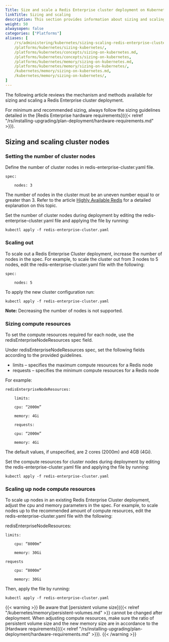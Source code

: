 ```yaml
---
Title: Size and scale a Redis Enterprise cluster deployment on Kubernetes
linkTitle: Sizing and scaling
description: This section provides information about sizing and scaling Redis Enterprise in a Kubernetes deployment.
weight: 50
alwaysopen: false
categories: ["Platforms"]
aliases: [
    /rs/administering/kubernetes/sizing-scaling-redis-enterprise-cluster-kubernetes-deployment/,
    /platforms/kubernetes/sizing-kubernetes/,
    /platforms/kubernetes/concepts/sizing-on-kubernetes.md,
    /platforms/kubernetes/concepts/sizing-on-kubernetes,
    /platforms/kubernetes/memory/sizing-on-kubernetes.md,
    /platforms/kubernetes/memory/sizing-on-kubernetes/,
    /kubernetes/memory/sizing-on-kubernetes.md,
    /kubernetes/memory/sizing-on-kubernetes/,
] 
---
```

The following article reviews the mechanism and methods available for sizing
and scaling a Redis Enterprise cluster deployment.

For minimum and recommended sizing, always follow the sizing guidelines
detailed in the [Redis Enterprise hardware requirements]({{< relref
"/rs/installing-upgrading/plan-deployment/hardware-requirements.md" >}}).

## Sizing and scaling cluster nodes

### Setting the number of cluster nodes

Define the number of cluster nodes in redis-enterprise-cluster.yaml file.

    spec:

        nodes: 3

The number of nodes in the cluster must be an uneven number
equal to or greater than 3. Refer to the article [Highly Available Redis](https://redislabs.com/redis-enterprise/technology/highly-available-redis/)
for a detailed explanation on this topic.

Set the number of cluster nodes during deployment
by editing the redis-enterprise-cluster.yaml file and
applying the file by running:

    kubectl apply -f redis-enterprise-cluster.yaml

### Scaling out

To scale out a Redis Enterprise Cluster deployment, increase the number of nodes
in the spec. For example, to scale the cluster out from 3 nodes to 5 nodes,
edit the redis-enterprise-cluster.yaml file with the following:

    spec:

        nodes: 5

To apply the new cluster configuration run:

    kubectl apply -f redis-enterprise-cluster.yaml

**Note:** Decreasing the number of nodes is not supported.


### Sizing compute resources

To set the compute resources required for each node,
use the redisEnterpriseNodeResources spec field.

Under redisEnterpriseNodeResources spec, set the following fields
according to the provided guidelines.

- limits – specifies the maximum compute resources for a Redis node
- requests – specifies the minimum compute resources for a Redis node

For example:

    redisEnterpriseNodeResources:

        limits:

        cpu: “2000m”

        memory: 4Gi

        requests:

        cpu: “2000m”

        memory: 4Gi

The default values, if unspecified, are 2 cores (2000m) and 4GB (4Gi).

Set the compute resources for cluster nodes during deployment
by editing the redis-enterprise-cluster.yaml file and
applying the file by running:

    kubectl apply -f redis-enterprise-cluster.yaml

### Scaling up node compute resources

To scale up nodes in an existing Redis Enterprise Cluster deployment,
adjust the cpu and memory parameters in the spec. For example,
to scale nodes up to the recommended amount of compute resources,
edit the redis-enterprise-cluster.yaml file with the following:

redisEnterpriseNodeResources:

    limits:

        cpu: “8000m”

        memory: 30Gi

    requests

        cpu: “8000m”

        memory: 30Gi

Then, apply the file by running:

    kubectl apply -f redis-enterprise-cluster.yaml

{{< warning >}}
Be aware that [persistent volume size]({{< relref "/kubernetes/memory/persistent-volumes.md" >}} cannot be changed after deployment. When adjusting compute resources, make sure the ratio of persistent volume size and the new memory size are in accordance to the [Hardware
requirements]({{< relref "/rs/installing-upgrading/plan-deployment/hardware-requirements.md" >}}).
{{< /warning >}}
